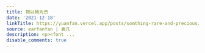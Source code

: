 ```yaml
---
title: 物以稀为贵
date: '2021-12-18'
linkTitle: https://yuanfan.vercel.app/posts/somthing-rare-and-precious/
source: earfanfan | 袁凡
description: <p><font ...
disable_comments: true
---
```

<p><font ...